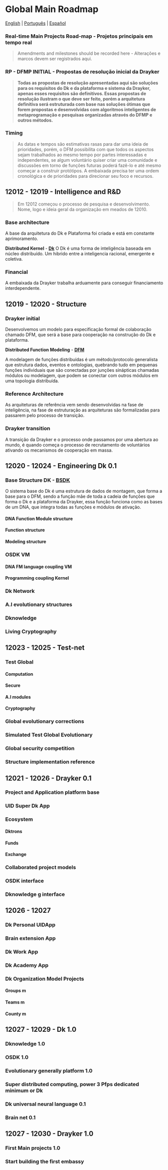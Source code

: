 # Global Main Roadmap

[English](./global-main-roadmap.md) | [Português](./global-main-roadmap.PT.md) |  [Español](./global-main-roadmap.ES.md)

### Real-time Main Projects Road-map - Projetos principais em tempo real

> Amendments and milestones should be recorded here - Alterações e marcos devem ser registrados aqui.

### RP - DFMP INITIAL - Propostas de resolução inicial da Drayker
> **Todas as propostas de resolução apresentadas aqui são soluções para os requisitos do Dk e da plataforma e sistema da Drayker, apenas esses requisitos são definitivos. Essas propostas de resolução ilustram o que deve ser feito, porém a arquitetura definitiva será estruturada com base nas soluções ótimas que forem propostas e desenvolvidas com algoritmos inteligentes de metaprogramação e pesquisas organizadas através do DFMP e outros métodos.**

### Timing 
> As datas e tempos são estimativas rasas para dar uma ideia de prioridades, porém, o DFM possibilita com que todos os aspectos sejam trabalhados ao mesmo tempo por partes interessadas e independentes, se algum voluntário quiser criar uma comunidade e discussões em torno de funções futuras poderá fazê-lo e até mesmo começar a construir protótipos. A embaixada precisa ter uma ordem cronológica e de prioridades para direcionar seu foco e recursos.

## 12012 - 12019 - Intelligence and R&D

> Em 12012 começou o processo de pesquisa e desenvolvimento. Nome, logo e ideia geral da organização em meados de 12010.

### Base architecture
A base da arquitetura do Dk e Plataforma foi criada e está em constante aprimoramento.

**Distributed Kernel** - [**Dk**](https://github.com/draykerdk/DK) 
O Dk é uma forma de inteligência baseada em núcleo distribuído. Um hibrido entre a inteligencia racional, emergente e coletiva.  

### Financial

A embaixada da Drayker trabalha arduamente para conseguir financiamento interdependente. 

## 12019 - 12020 -  Structure 

### Drayker initial

Desenvolvemos um modelo para especificação formal de colaboração chamado DFM, que será a base para cooperação na construção do Dk e plataforma.

**Distributed Function Modeling** - [**DFM**](https://github.com/draykerdk/DFMP)

A modelagem de funções distribuídas é um método/protocolo generalista que estrutura dados, eventos e ontologias, quebrando tudo em pequenas funções individuais que são conectadas por junções sinápticas chamadas módulos ou modelagem, que podem se conectar com outros módulos em uma topologia distribuída. 

### Reference Architecture
As arquiteturas de referência vem sendo desenvolvidas na fase de inteligência, na fase de estruturação as arquiteturas são formalizadas para passarem pelo processo de transição.

### Drayker transition
A transição da Drayker e o processo onde passamos por uma abertura ao mundo, é quando começa o processo de recrutamento de voluntários ativando os mecanismos de cooperação em massa.


## 12020 - 12024 - Engineering  Dk 0.1
### Base Structure DK - [BSDK](https://github.com/draykerdk/bsdk) 

O sistema base do Dk é uma estrutura de dados de montagem, que forma a base para o DFM, sendo a função mãe de toda a cadeia de funções que forma o Dk e a plataforma da Drayker, essa função funciona como as bases de um DNA, que integra todas as funções e módulos de ativação. 

#### DNA Function Module structure
#### Function structure
#### Modeling structure 
### OSDK VM 
#### DNA FM language coupling VM
#### Programming coupling Kernel 
### Dk Network 
### A.I evolutionary structures
### Dknowledge 
### Living Cryptography 


## 12023 - 12025 - Test-net
### Test Global
#### Computation
#### Secure
#### A.I modules 
#### Cryptography 
### Global evolutionary corrections
### Simulated Test Global Evolutionary
### Global security competition 
### Structure implementation reference 

## 12021 - 12026 - Drayker 0.1
### Project and Application platform base 
### UID Super Dk App 
### Ecosystem 
#### Dktrons
#### Funds 
#### Exchange
### Collaborated project models   
### OSDK interface
### Dknowledge g interface

## 12026 - 12027
### Dk Personal UIDApp
### Brain extension App
### Dk Work App 
### Dk Academy App 
### Dk Organization Model Projects 
#### Groups m
#### Teams m 
#### County m 

## 12027 - 12029 - Dk 1.0
### Dknowledge 1.0
### OSDK 1.0
### Evolutionary generally platform 1.0
### Super distributed computing, power 3 Pfps dedicated minimum or Dk
### Dk universal neural language 0.1
### Brain net 0.1

## 12027 - 12030 - Drayker 1.0
### First Main projects 1.0 
### Start building the first embassy





